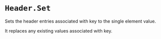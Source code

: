 # `Header.Set`
Sets the header entries associated with key to the single element value.  
  
It replaces any existing values associated with key.
